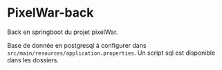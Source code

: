 # PixelWar-back
 Back en springboot du projet pixelWar.

Base de donnée en postgresql à configurer dans 
`src/main/resources/application.properties`. Un script sql est disponible dans les dossiers.

